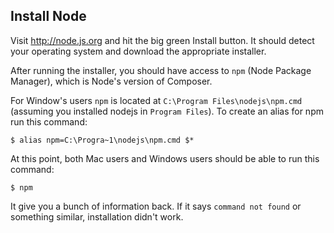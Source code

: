 ## Install Node

Visit <http://node.js.org> and hit the big green Install button. It should detect your operating system and download the appropriate installer.

After running the installer, you should have access to `npm` (Node Package Manager), which is Node's version of Composer.

For Window's users `npm` is located at `C:\Program Files\nodejs\npm.cmd` (assuming you installed nodejs in `Program Files`). To create an alias for npm run this command:

	$ alias npm=C:\Progra~1\nodejs\npm.cmd $*

At this point, both Mac users and Windows users should be able to run this command:

	$ npm 

It give you a bunch of information back. If it says `command not found` or something similar, installation didn't work.


